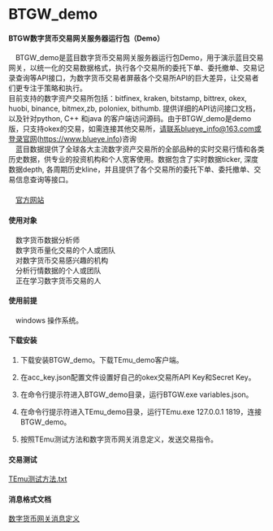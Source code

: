 # BTGW_demo
#### BTGW数字货币交易网关服务器运行包（Demo）

　BTGW_demo是蓝目数字货币交易网关服务器运行包Demo，用于演示蓝目交易网关，以统一化的交易数据格式，执行各个交易所的委托下单、委托撤单、交易记录查询等API接口，为数字货币交易者屏蔽各个交易所API的巨大差异，让交易者们更专注于策略和执行。<br>
  目前支持的数字资产交易所包括：bitfinex, kraken, bitstamp, bittrex, okex, huobi, binance, bitmex,zb, poloniex, bithumb. 提供详细的API访问接口文档，以及针对python, C++ 和java 的客户端访问源码。由于BTGW_demo是demo版，只支持okex的交易，如需连接其他交易所，请联系blueye_info@163.com或登录官网(https://www.blueye.info)咨询<br>
　蓝目数据提供了全球各大主流数字资产交易所的全部品种的实时交易行情和各类历史数据，供专业的投资机构和个人宽客使用。数据包含了实时数据ticker, 深度数据depth, 各周期历史kline，并且提供了各个交易所的委托下单、委托撤单、交易信息查询等接口。<br>
　<br>
　[官方网站](https://www.blueye.info)

#### 使用对象
　数字货币数据分析师<br>
　数字货币量化交易的个人或团队<br>
　对数字货币交易感兴趣的机构<br>
　分析行情数据的个人或团队<br>
　正在学习数字货币交易的人<br>
 
#### 使用前提
　windows 操作系统。<br>

#### 下载安装
1. 下载安装BTGW_demo。下载TEmu_demo客户端。

2. 在acc_key.json配置文件设置好自己的okex交易所API Key和Secret Key。

3. 在命令行提示符进入BTGW_demo目录，运行BTGW.exe variables.json。

6. 在命令行提示符进入TEmu_demo目录，运行TEmu.exe 127.0.0.1 1819，连接BTGW_demo。

7. 按照TEmu测试方法和数字货币网关消息定义，发送交易指令。

####  交易测试

[TEmu测试方法.txt](./TEmu测试方法.txt)


####  消息格式文档

[数字货币网关消息定义](./数字货币网关消息定义-20180622.docx)
